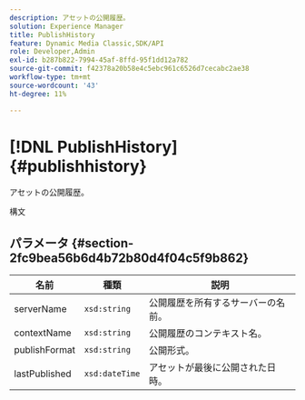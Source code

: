 ```yaml
---
description: アセットの公開履歴。
solution: Experience Manager
title: PublishHistory
feature: Dynamic Media Classic,SDK/API
role: Developer,Admin
exl-id: b287b822-7994-45af-8ffd-95f1dd12a782
source-git-commit: f42378a20b58e4c5ebc961c6526d7cecabc2ae38
workflow-type: tm+mt
source-wordcount: '43'
ht-degree: 11%

---
```


# [!DNL PublishHistory]{#publishhistory}

アセットの公開履歴。

構文

## パラメータ {#section-2fc9bea56b6d4b72b80d4f04c5f9b862}

| 名前 | 種類 | 説明 |
|---|---|---|
| serverName | `xsd:string` | 公開履歴を所有するサーバーの名前。 |
| contextName | `xsd:string` | 公開履歴のコンテキスト名。 |
| publishFormat | `xsd:string` | 公開形式。 |
| lastPublished | `xsd:dateTime` | アセットが最後に公開された日時。 |
